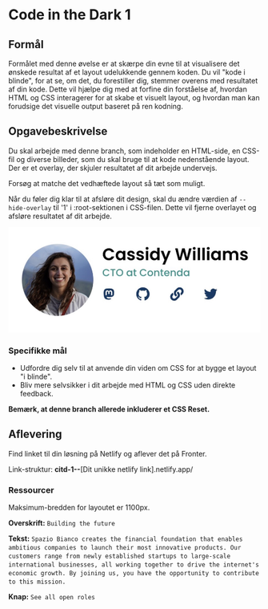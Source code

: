 # **Code in the Dark 1**

## Formål

Formålet med denne øvelse er at skærpe din evne til at visualisere det ønskede resultat af et layout udelukkende gennem koden. Du vil "kode i blinde", for at se, om det, du forestiller dig, stemmer overens med resultatet af din kode. Dette vil hjælpe dig med at forfine din forståelse af, hvordan HTML og CSS interagerer for at skabe et visuelt layout, og hvordan man kan forudsige det visuelle output baseret på ren kodning.

## Opgavebeskrivelse

Du skal arbejde med denne branch, som indeholder en HTML-side, en CSS-fil og diverse billeder, som du skal bruge til at kode nedenstående layout. Der er et overlay, der skjuler resultatet af dit arbejde undervejs.

Forsøg at matche det vedhæftede layout så tæt som muligt.

Når du føler dig klar til at afsløre dit design, skal du ændre værdien af `--hide-overlay` til '1' i :root-sektionen i CSS-filen. Dette vil fjerne overlayet og afsløre resultatet af dit arbejde.

![Code in the Dark 1](./assets/image.png)

### Specifikke mål

- Udfordre dig selv til at anvende din viden om CSS for at bygge et layout "i blinde".
- Bliv mere selvsikker i dit arbejde med HTML og CSS uden direkte feedback.

**Bemærk, at denne branch allerede inkluderer et CSS Reset.**

## Aflevering

Find linket til din løsning på Netlify og aflever det på Fronter.

Link-struktur: **citd-1--**[Dit unikke netlify link].netlify.app/

### Ressourcer

Maksimum-bredden for layoutet er 1100px.

**Overskrift:** `Building the future`

**Tekst:** `Spazio Bianco creates the financial foundation that enables ambitious companies to launch their most innovative products. Our customers range from newly established startups to large-scale international businesses, all working together to drive the internet's economic growth. By joining us, you have the opportunity to contribute to this mission.`

**Knap:** `See all open roles`
